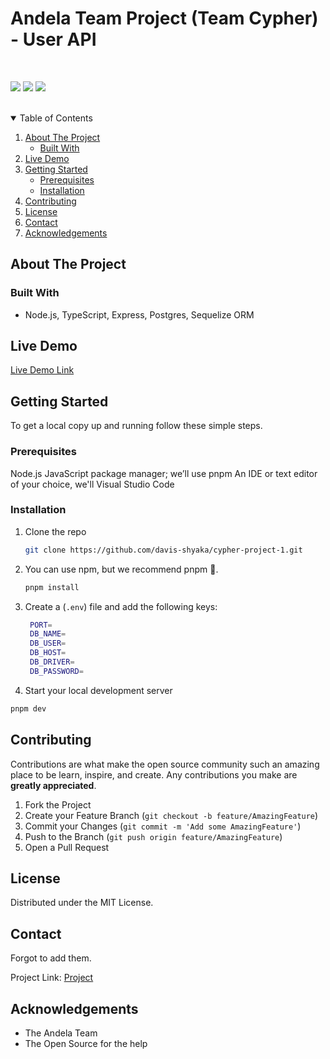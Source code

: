 # Andela Team Project (Team Cypher) - User API

<br>

![](https://img.shields.io/badge/Maintained-No-red)
![](https://img.shields.io/badge/Pull_Requests-Accepting-green)
![](https://img.shields.io/badge/Contributions-Accepting-cyan)

<br>

<!-- TABLE OF CONTENTS -->

<details open="open">
  <summary>Table of Contents</summary>
  <ol>
    <li>
      <a href="#about-the-project">About The Project</a>
      <ul>
        <li><a href="#built-with">Built With</a></li>
      </ul>
    </li>
    <li><a href="#live-demo">Live Demo</a></li>
    <li>
      <a href="#getting-started">Getting Started</a>
      <ul>
        <li><a href="#prerequisites">Prerequisites</a></li>
        <li><a href="#installation">Installation</a></li>
      </ul>
    </li>
    <li><a href="#contributing">Contributing</a></li>
    <li><a href="#license">License</a></li>
    <li><a href="#contact">Contact</a></li>
    <li><a href="#acknowledgements">Acknowledgements</a></li>
  </ol>
</details>

<!-- ABOUT THE PROJECT -->

## About The Project

### Built With

- []() Node.js, TypeScript, Express, Postgres, Sequelize ORM

<!-- LIVE DEMO -->

## Live Demo

[Live Demo Link]()

<!-- GETTING STARTED -->

## Getting Started

To get a local copy up and running follow these simple steps.

### Prerequisites

Node.js
JavaScript package manager; we’ll use pnpm
An IDE or text editor of your choice, we'll Visual Studio Code

### Installation

1. Clone the repo
   ```sh
   git clone https://github.com/davis-shyaka/cypher-project-1.git
   ```
2. You can use npm, but we recommend pnpm 🔅.
   ```sh
   pnpm install
   ```
3. Create a (`.env`) file and add the following keys:
   ```sh
    PORT=
    DB_NAME=
    DB_USER=
    DB_HOST=
    DB_DRIVER=
    DB_PASSWORD=
   ```
4. Start your local development server

```sh
pnpm dev
```

<!-- CONTRIBUTING -->

## Contributing

Contributions are what make the open source community such an amazing place to be learn, inspire, and create. Any contributions you make are **greatly appreciated**.

1. Fork the Project
2. Create your Feature Branch (`git checkout -b feature/AmazingFeature`)
3. Commit your Changes (`git commit -m 'Add some AmazingFeature'`)
4. Push to the Branch (`git push origin feature/AmazingFeature`)
5. Open a Pull Request

<!-- LICENSE -->

## License

Distributed under the MIT License.

<!-- CONTACT -->

## Contact

Forgot to add them.

Project Link: [Project](https://github.com/davis-shyaka/cypher-project-1)

<!-- ACKNOWLEDGEMENTS -->

## Acknowledgements

- []() The Andela Team
- []() The Open Source for the help
